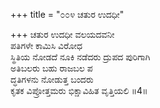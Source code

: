 +++
title = "೦೦೪ ಚತುರ ಉದಧೀ"

+++
ಚತುರ ಉದಧೀ ವಲಯದವನೀ  
ಪತಿಗಳೇ ಕಾಮಿಸಿ ವಿರೋಧ  
ಸ್ಥಿತಿಯ ನೋಡದೆ ನೂಕಿ ನಡೆದರು ದ್ರುಪದ ಪುರಿಗಾಗಿ   
ಅತಿಬಲರು ಬಹು ರಾಜಬಲ ಪ  
ದ್ಧತಿಗಳನು ನೋಡುತ್ತ ಬಂದರು  
ಕೃತಕ ವಿಪ್ರೋತ್ತಮರು ಭಿಕ್ಷಾವಿಹಿತ ವೃತ್ತಿಯಲಿ      ॥4॥